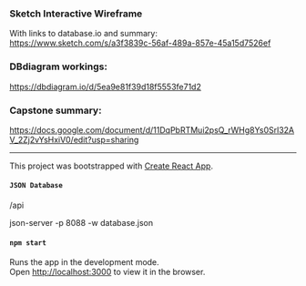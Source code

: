 ### Sketch Interactive Wireframe
With links to database.io and summary:
https://www.sketch.com/s/a3f3839c-56af-489a-857e-45a15d7526ef

### DBdiagram workings:
https://dbdiagram.io/d/5ea9e81f39d18f5553fe71d2

### Capstone summary:

https://docs.google.com/document/d/11DqPbRTMui2psQ_rWHg8Ys0Srl32AV_2Zj2vYsHxiV0/edit?usp=sharing

---

This project was bootstrapped with [Create React App](https://github.com/facebook/create-react-app).

#### `JSON Database`

/api

json-server -p 8088 -w database.json

#### `npm start`

Runs the app in the development mode.<br />
Open [http://localhost:3000](http://localhost:3000) to view it in the browser.


